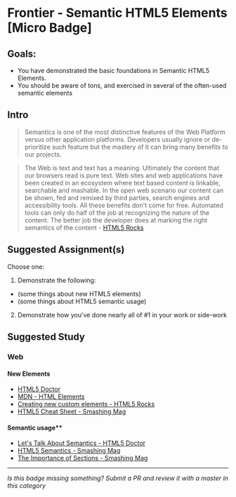 Frontier - Semantic HTML5 Elements [Micro Badge]
==============================================


Goals:
------

- You have demonstrated the basic foundations in Semantic HTML5 Elements.
- You should be aware of tons, and exercised in several of the often-used semantic elements


Intro
-----

> Semantics is one of the most distinctive features of the Web Platform versus other application platforms. Developers usually ignore or de-prioritize such feature but the mastery of it can bring many benefits to our projects. 

> The Web is text and text has a meaning. Ultimately the content that our browsers read is pure text. Web sites and web applications have been created in an ecosystem where text based content is linkable, searchable and mashable. In the open web scenario our content can be shown, fed and remixed by third parties, search engines and accessibility tools. All these benefits don't come for free. Automated tools can only do half of the job at recognizing the nature of the content. The better job the developer does at marking the right semantics of the content - [HTML5 Rocks](http://www.html5rocks.com/en/features/semantics)



Suggested Assignment(s)
-----------------------

Choose one:

1) Demonstrate the following:  
- (some things about new HTML5 elements)  
- (some things about HTML5 semantic usage)
 
2) Demonstrate how you've done nearly all of #1 in your work or side-work


Suggested Study
---------------

### Web
#### New Elements
- [HTML5 Doctor](http://html5doctor.com/)
- [MDN - HTML Elements](https://developer.mozilla.org/en-US/docs/Web/HTML/Element)
- [Creating new custom elements - HTML5 Rocks](http://www.html5rocks.com/en/tutorials/webcomponents/customelements/?redirect_from_locale=es)
- [HTML5 Cheat Sheet - Smashing Mag](https://www.smashingmagazine.com/2009/07/html-5-cheat-sheet-pdf/)
	
#### Semantic usage**
- [Let's Talk About Semantics - HTML5 Doctor](http://html5doctor.com/lets-talk-about-semantics/)
- [HTML5 Semantics - Smashing Mag](https://www.smashingmagazine.com/2011/11/html5-semantics/)
- [The Importance of Sections - Smashing Mag](https://www.smashingmagazine.com/2013/01/the-importance-of-sections/)


-----

*Is this badge missing something? Submit a PR and review it with a master in this category*
